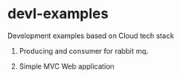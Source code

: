 devl-examples
=============

Development examples based on Cloud tech stack

1. Producing and consumer for rabbit mq.

2. Simple MVC Web application
